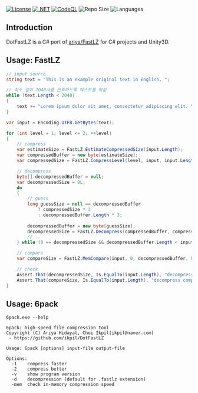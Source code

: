 [![License](https://img.shields.io/badge/License-MIT-blue.svg)](https://opensource.org/licenses/MIT)
[![.NET](https://github.com/ikpil/DotFastLZ/actions/workflows/dotnet.yml/badge.svg)](https://github.com/ikpil/DotFastLZ/actions/workflows/dotnet.yml)
[![CodeQL](https://github.com/ikpil/DotFastLZ/actions/workflows/github-code-scanning/codeql/badge.svg)](https://github.com/ikpil/DotFastLZ/actions/workflows/github-code-scanning/codeql)
![Repo Size](https://img.shields.io/github/repo-size/ikpil/DotFastLZ.svg?colorB=lightgray)
![Languages](https://img.shields.io/github/languages/top/ikpil/DotFastLZ)
## Introduction

DotFastLZ is a C# port of [ariya/FastLZ](https://github.com/ariya/FastLZ) for C# projects and Unity3D.

## Usage: FastLZ
```csharp
// input source
string text = "This is an example original text in English. ";

// 최소 길이 2048자를 만족하도록 텍스트를 확장
while (text.Length < 2048)
{
    text += "Lorem ipsum dolor sit amet, consectetur adipiscing elit. \n";
}

var input = Encoding.UTF8.GetBytes(text);

for (int level = 1; level <= 2; ++level)
{
    // compress
    var estimateSize = FastLZ.EstimateCompressedSize(input.Length);
    var compressedBuffer = new byte[estimateSize];
    var compressedSize = FastLZ.CompressLevel(level, input, input.Length, compressedBuffer);

    // decompress
    byte[] decompressedBuffer = null;
    var decompressedSize = 0L;
    do
    {
        // guess
        long guessSize = null == decompressedBuffer 
            ? compressedSize * 3 
            : decompressedBuffer.Length * 3;
        
        decompressedBuffer = new byte[guessSize];
        decompressedSize = FastLZ.Decompress(compressedBuffer, compressedSize, decompressedBuffer, decompressedBuffer.Length);
        // ..
    } while (0 == decompressedSize && decompressedBuffer.Length < input.Length);

    // compare
    var compareSize = FastLZ.MemCompare(input, 0, decompressedBuffer, 0, decompressedSize);

    // check
    Assert.That(decompressedSize, Is.EqualTo(input.Length), "decompress size error");
    Assert.That(compareSize, Is.EqualTo(input.Length), "decompress compare error");
}
```

## Usage: 6pack
```shell
6pack.exe --help

6pack: high-speed file compression tool
Copyright (C) Ariya Hidayat, Choi Ikpil(ikpil@naver.com)
 - https://github.com/ikpil/DotFastLZ

Usage: 6pack [options] input-file output-file

Options:
  -1    compress faster
  -2    compress better
  -v    show program version
  -d    decompression (default for .fastlz extension)
  -mem  check in-memory compression speed
```
